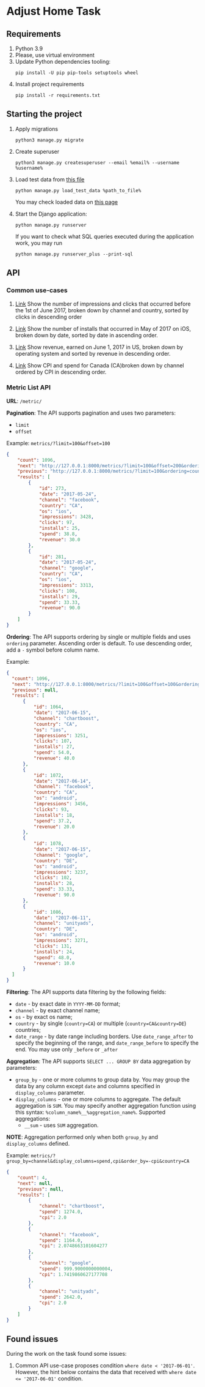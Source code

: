 # Adjust Home Task

## Requirements

1. Python 3.9
2. Please, use virtual environment
3. Update Python dependencies tooling:
    ```shell
    pip install -U pip pip-tools setuptools wheel
    ```
4. Install project requirements
    ```shell
    pip install -r requirements.txt
    ```

## Starting the project

1. Apply migrations
   ```shell
   python3 manage.py migrate
   ```
2. Create superuser
   ```shell
   python3 manage.py createsuperuser --email %email% --username %username%
   ```
3. Load test data from [this file](https://gist.github.com/kotik/3baa5f53997cce85cc0336cb1256ba8b/#file-dataset-csv)
   ```shell
   python manage.py load_test_data %path_to_file%
   ```
   You may check loaded data on [this page](http://127.0.0.1:8000/admin/metrics/metric/)
4. Start the Django application:
   ```shell
   python manage.py runserver
   ```
   
   If you want to check what SQL queries executed during the application work, you may run 
   ```shell
   python manage.py runserver_plus --print-sql
   ```

## API

### Common use-cases

1. [Link](http://127.0.0.1:8000/metrics/?group_by=channel&display_columns=impressions,clicks&order_by=-clicks&date_range_before=2017-05-31)
Show the number of impressions and clicks that occurred before the 1st of June 2017,
broken down by channel and country, sorted by clicks in descending order

2. [Link](http://127.0.0.1:8000/metrics/?group_by=date&display_columns=installs&order_by=date&date_range_before=2017-05-31&date_range_after=2017-05-01&os=ios)
Show the number of installs that occurred in May of 2017 on iOS,
broken down by date, sorted by date in ascending order.

3. [Link](http://127.0.0.1:8000/metrics/?group_by=os&display_columns=revenue&order_by=-revenue&date=2017-06-01) 
Show revenue, earned on June 1, 2017 in US,
broken down by operating system and sorted by revenue in descending order.

4. [Link](http://127.0.0.1:8000/metrics/?group_by=channel&display_columns=spend,cpi&order_by=-cpi&country=CA)
Show CPI and spend for Canada (CA)broken down by channel ordered by CPI in descending order.

### Metric List API

**URL**: `/metric/`

**Pagination**: The API supports pagination and uses two parameters:
  - `limit`
  - `offset`
    
Example: `metrics/?limit=100&offset=100`

```json
{
    "count": 1096,
    "next": "http://127.0.0.1:8000/metrics/?limit=100&offset=200&ordering=country%2C-date",
    "previous": "http://127.0.0.1:8000/metrics/?limit=100&ordering=country%2C-date",
    "results": [
        {
            "id": 273,
            "date": "2017-05-24",
            "channel": "facebook",
            "country": "CA",
            "os": "ios",
            "impressions": 3428,
            "clicks": 97,
            "installs": 25,
            "spend": 38.8,
            "revenue": 30.0
        },
        {
            "id": 281,
            "date": "2017-05-24",
            "channel": "google",
            "country": "CA",
            "os": "ios",
            "impressions": 3313,
            "clicks": 108,
            "installs": 29,
            "spend": 33.33,
            "revenue": 90.0
        }
    ]
}
```
    
**Ordering**: The API supports ordering by single or multiple fields and uses `ordering` parameter.
Ascending order is default. To use descending order, add a `-` symbol before column name.
    
Example: 

```json
{
  "count": 1096,
  "next": "http://127.0.0.1:8000/metrics/?limit=100&offset=100&ordering=country%2C-date",
  "previous": null,
  "results": [
      {
          "id": 1064,
          "date": "2017-06-15",
          "channel": "chartboost",
          "country": "CA",
          "os": "ios",
          "impressions": 3251,
          "clicks": 107,
          "installs": 27,
          "spend": 54.0,
          "revenue": 40.0
      },
      {
          "id": 1072,
          "date": "2017-06-14",
          "channel": "facebook",
          "country": "CA",
          "os": "android",
          "impressions": 3456,
          "clicks": 93,
          "installs": 18,
          "spend": 37.2,
          "revenue": 20.0
      },
      {
          "id": 1078,
          "date": "2017-06-15",
          "channel": "google",
          "country": "DE",
          "os": "android",
          "impressions": 3237,
          "clicks": 102,
          "installs": 28,
          "spend": 33.33,
          "revenue": 90.0
      },
      {
          "id": 1086,
          "date": "2017-06-11",
          "channel": "unityads",
          "country": "DE",
          "os": "android",
          "impressions": 3271,
          "clicks": 131,
          "installs": 24,
          "spend": 48.0,
          "revenue": 10.0
      }
  ]
}
```

**Filtering**: The API supports data filtering by the following fields:
   - `date` - by exact date in `YYYY-MM-DD` format;
   - `channel` - by exact channel name;
   - `os` - by exact os name;
   - `country` - by single (`country=CA`) or multiple (`country=CA&country=DE`) countries;
   - `date_range` - by date range including borders. 
   Use `date_range_after` to specify the beginning of the range, and `date_range_before` to specify the end.
   You may use only `_before` or `_after`

**Aggregation**: The API supports `SELECT ... GROUP BY` data aggregation by parameters:
   - `group_by` - one or more columns to group data by. You may group the data by any column except `date`
   and columns specified in `display_columns` parameter.
   - `display_columns` - one or more columns to aggregate. The default aggregation is `SUM`.
   You may specify another aggregation function using this syntax: `%column_name%__%aggregation_name%`.
   Supported aggregations:
     - `__sum` - uses `SUM` aggregation.
   
   **NOTE**: Aggregation performed only when both `group_by` and `display_columns` defined.

Example: `metrics/?group_by=channel&display_columns=spend,cpi&order_by=-cpi&country=CA`

```json
{
    "count": 4,
    "next": null,
    "previous": null,
    "results": [
        {
            "channel": "chartboost",
            "spend": 1274.0,
            "cpi": 2.0
        },
        {
            "channel": "facebook",
            "spend": 1164.0,
            "cpi": 2.0748663101604277
        },
        {
            "channel": "google",
            "spend": 999.9000000000004,
            "cpi": 1.7419860627177708
        },
        {
            "channel": "unityads",
            "spend": 2642.0,
            "cpi": 2.0
        }
    ]
}
```

## Found issues

During the work on the task found some issues:

1. Common API use-case proposes condition `where date < '2017-06-01'`.
However, the hint below contains the data that received with `where date <= '2017-06-01'` condition.
